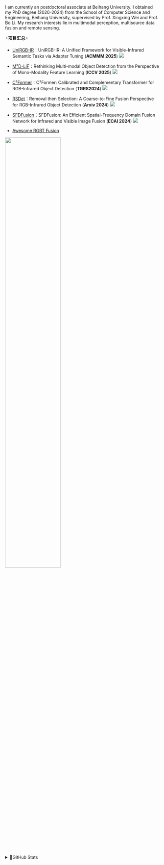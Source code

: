 I am currently an postdoctoral associate at Beihang University. I obtained my PhD degree (2020-2024) from the School of Computer Science and Engineering, Beihang University, supervised by Prof. Xingxing Wei and Prof. Bo Li. My research interests lie in multimodal perception, multisource data fusion and remote sensing.


⭐**项目汇总**⭐
* [UniRGB-IR](https://github.com/PoTsui99/UniRGB-IR)：UniRGB-IR: A Unified Framework for Visible-Infrared Semantic Tasks via Adapter Tuning (**ACMMM 2025**) ![](https://unv-shield.librian.net/api/unv_shield?repo=PoTsui99/UniRGB-IR&url=https://avatars.githubusercontent.com/u/25134448&scale=0.7) 
* [M²D-LIF](https://github.com/Zhao-Tian-yi/M2D-LIF)：Rethinking Multi-modal Object Detection from the Perspective of Mono-Modality Feature Learning (**ICCV 2025**) ![](https://unv-shield.librian.net/api/unv_shield?repo=Zhao-Tian-yi/M2D-LIF&url=https://avatars.githubusercontent.com/u/25134448&scale=0.7) 
* [C²Former](https://github.com/25134448/C2former)：C²Former: Calibrated and Complementary Transformer for RGB-Infrared Object Detection (**TGRS2024**) ![](https://unv-shield.librian.net/api/unv_shield?repo=yuanmaoxun/C2former&url=https://avatars.githubusercontent.com/u/25134448&scale=0.7)
* [RSDet](https://github.com/Zhao-Tian-yi/RSDet)：Removal then Selection: A Coarse-to-Fine Fusion Perspective for RGB-Infrared Object Detection (**Arxiv 2024**) ![](https://unv-shield.librian.net/api/unv_shield?repo=Zhao-Tian-yi/RSDet&url=https://avatars.githubusercontent.com/u/25134448&scale=0.7) 
* [SFDFusion](https://github.com/lqz2/SFDFusion)：SFDFusion: An Efficient Spatial-Frequency Domain Fusion Network for Infrared and Visible Image Fusion (**ECAI 2024**) ![](https://unv-shield.librian.net/api/unv_shield?repo=lqz2/SFDFusion&url=https://avatars.githubusercontent.com/u/25134448&scale=0.7) 

* [Awesome RGBT Fusion](https://github.com/yuanmaoxun/Awesome-RGBT-Fusion)

<img width="60%"  src="https://api.star-history.com/svg?repos=yuanmaoxun/Awesome-RGBT-Fusion&type=Date" />



<details>
<summary>🤔GitHub Stats</summary>

  <img width="50%"  src="https://github-readme-stats.vercel.app/api?username=yuanmaoxun&count_private=true&show_icons=true&include_all_commits=false&hide_border=true&hide_title=true" />
  <img width="45%"  src="https://github-readme-streak-stats.herokuapp.com/?user=yuanmaoxun&hide_border=true" />

</details>
